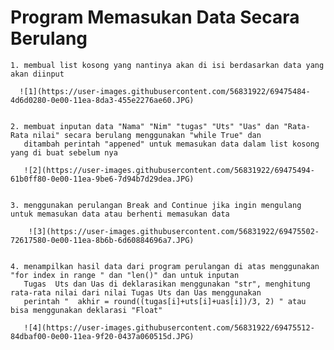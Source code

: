 <h1> Program Memasukan Data Secara Berulang </h1>

    1. membual list kosong yang nantinya akan di isi berdasarkan data yang akan diinput
    
      ![1](https://user-images.githubusercontent.com/56831922/69475484-4d6d0280-0e00-11ea-8da3-455e2276ae60.JPG)

    
    2. membuat inputan data "Nama" "Nim" "tugas" "Uts" "Uas" dan "Rata-Rata nilai" secara berulang menggunakan "while True" dan
       ditambah perintah "appened" untuk memasukan data dalam list kosong yang di buat sebelum nya
       
       ![2](https://user-images.githubusercontent.com/56831922/69475494-61b0ff80-0e00-11ea-9be6-7d94b7d29dea.JPG)

    
    3. menggunakan perulangan Break and Continue jika ingin mengulang untuk memasukan data atau berhenti memasukan data
    
        ![3](https://user-images.githubusercontent.com/56831922/69475502-72617580-0e00-11ea-8b6b-6d60884696a7.JPG)

    
    4. menampilkan hasil data dari program perulangan di atas menggunakan "for index in range " dan "len()" dan untuk inputan 
       Tugas  Uts dan Uas di deklarasikan menggunakan "str", menghitung rata-rata nilai dari nilai Tugas Uts dan Uas menggunakan
       perintah "  akhir = round((tugas[i]+uts[i]+uas[i])/3, 2) " atau bisa menggunakan deklarasi "Float"
       
       ![4](https://user-images.githubusercontent.com/56831922/69475512-84dbaf00-0e00-11ea-9f20-0437a060515d.JPG)

